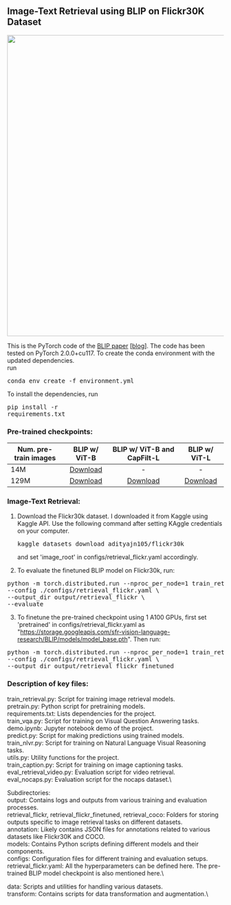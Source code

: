 ## Image-Text Retrieval using BLIP on Flickr30K Dataset




<img src="BLIP.gif" width="700">

This is the PyTorch code of the <a href="https://arxiv.org/abs/2201.12086">BLIP paper</a> [[blog](https://blog.salesforceairesearch.com/blip-bootstrapping-language-image-pretraining/)]. The code has been tested on PyTorch 2.0.0+cu117.
To create the conda environment with the updated dependencies. \
run <pre/>conda env create -f environment.yml </pre> 

To install the dependencies, run <pre/>pip install -r requirements.txt</pre> 




### Pre-trained checkpoints:
Num. pre-train images | BLIP w/ ViT-B | BLIP w/ ViT-B and CapFilt-L | BLIP w/ ViT-L 
--- | :---: | :---: | :---: 
14M | <a href="https://storage.googleapis.com/sfr-vision-language-research/BLIP/models/model_base_14M.pth">Download</a>| - | -
129M | <a href="https://storage.googleapis.com/sfr-vision-language-research/BLIP/models/model_base.pth">Download</a>| <a href="https://storage.googleapis.com/sfr-vision-language-research/BLIP/models/model_base_capfilt_large.pth">Download</a> | <a href="https://storage.googleapis.com/sfr-vision-language-research/BLIP/models/model_large.pth">Download</a>


### Image-Text Retrieval:
1. Download the Flickr30k dataset. 
I downloaded it from Kaggle using Kaggle API. 
Use the following command after setting KAggle credentials on your computer.
<pre/>kaggle datasets download adityajn105/flickr30k </pre> 
and set 'image_root' in configs/retrieval_flickr.yaml accordingly.

3. To evaluate the finetuned BLIP model on Flickr30k, run:
<pre>python -m torch.distributed.run --nproc_per_node=1 train_retrieval.py \
--config ./configs/retrieval_flickr.yaml \
--output_dir output/retrieval_flickr \
--evaluate</pre> 
3. To finetune the pre-trained checkpoint using 1 A100 GPUs, first set 'pretrained' in configs/retrieval_flickr.yaml as "https://storage.googleapis.com/sfr-vision-language-research/BLIP/models/model_base.pth". Then run:
<pre>python -m torch.distributed.run --nproc_per_node=1 train_retrieval.py \
--config ./configs/retrieval_flickr.yaml \
--output_dir output/retrieval_flickr_finetuned </pre> 

### Description of key files:
train_retrieval.py: Script for training image retrieval models.\
pretrain.py: Python script for pretraining models.\
requirements.txt: Lists dependencies for the project.\
train_vqa.py: Script for training on Visual Question Answering tasks.\
demo.ipynb: Jupyter notebook demo of the project.\
predict.py: Script for making predictions using trained models.\
train_nlvr.py: Script for training on Natural Language Visual Reasoning tasks.\
utils.py: Utility functions for the project.\
train_caption.py: Script for training on image captioning tasks.\
eval_retrieval_video.py: Evaluation script for video retrieval.\
eval_nocaps.py: Evaluation script for the nocaps dataset.\

Subdirectories:\
output: Contains logs and outputs from various training and evaluation processes.\
  retrieval_flickr, retrieval_flickr_finetuned, retrieval_coco: Folders for storing outputs specific to image retrieval tasks on different datasets.\
annotation: Likely contains JSON files for annotations related to various datasets like Flickr30K and COCO.\
models: Contains Python scripts defining different models and their components.\
configs: Configuration files for different training and evaluation setups.\
  retrieval_flickr.yaml: All the hyperparameters can be defined here. The pre-trained BLIP model checkpoint is also mentioned here.\

data: Scripts and utilities for handling various datasets.\
transform: Contains scripts for data transformation and augmentation.\



